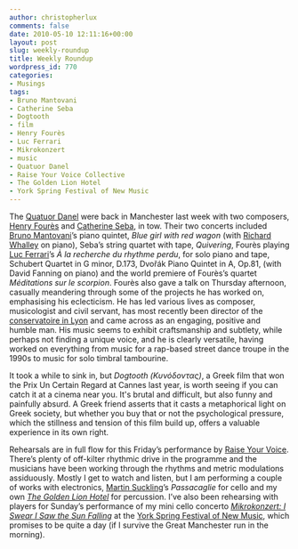 ```yaml
---
author: christopherlux
comments: false
date: 2010-05-10 12:11:16+00:00
layout: post
slug: weekly-roundup
title: Weekly Roundup
wordpress_id: 770
categories:
- Musings
tags:
- Bruno Mantovani
- Catherine Seba
- Dogtooth
- film
- Henry Fourès
- Luc Ferrari
- Mikrokonzert
- music
- Quatuor Danel
- Raise Your Voice Collective
- The Golden Lion Hotel
- York Spring Festival of New Music
---
```


The [Quatuor Danel](http://www.quatuordanel.eu/) were back in Manchester last week with two composers, [Henry Fourès](http://brahms.ircam.fr/composers/composer/1334/) and [Catherine Seba](http://www.myspace.com/cathaclysme), in tow. Their two concerts included [Bruno Mantovani](http://www.brunomantovani.com/)’s piano quintet, _Blue girl with red wagon_ (with [Richard Whalley](http://www.richardwhalley.com/) on piano), Seba’s string quartet with tape, _Quivering_, Fourès playing [Luc Ferrari](http://www.lucferrari.org/)’s _À la recherche du rhythme perdu_, for solo piano and tape, Schubert Quartet in G minor, D.173, Dvořák Piano Quintet in A, Op.81, (with David Fanning on piano) and the world premiere of Fourès’s quartet _Méditations sur le scorpion_. Fourès also gave a talk on Thursday afternoon, casually meandering through some of the projects he has worked on, emphasising his eclecticism. He has led various lives as composer, musicologist and civil servant, has most recently been director of the [conservatoire in Lyon](http://www.cnsmd-lyon.fr/) and came across as an engaging, positive and humble man. His music seems to exhibit craftsmanship and subtlety, while perhaps not finding a unique voice, and he is clearly versatile, having worked on everything from music for a rap-based street dance troupe in the 1990s to music for solo timbral tambourine.

It took a while to sink in, but _Dogtooth (Κυνόδοντας)_, a Greek film that won the Prix Un Certain Regard at Cannes last year, is worth seeing if you can catch it at a cinema near you. It's brutal and difficult, but also funny and painfully absurd. A Greek friend asserts that it casts a metaphorical light on Greek society, but whether you buy that or not the psychological pressure, which the stillness and tension of this film build up, offers a valuable experience in its own right.

Rehearsals are in full flow for this Friday’s performance by [Raise Your Voice](http://www.raise-your-voice.org/). There’s plenty of off-kilter rhythmic drive in the programme and the musicians have been working through the rhythms and metric modulations assiduously. Mostly I get to watch and listen, but I am performing a couple of works with electronics, [Martin Suckling](http://www.martinsuckling.com/)’s _Passacaglie_ for cello and my own _[The Golden Lion Hotel](/2010/04/the-golden-lion-hotel/)_ for percussion. I’ve also been rehearsing with players for Sunday’s performance of my mini cello concerto [_Mikrokonzert: I Swear I Saw the Sun Falling_](/2009/06/mikrokonzert-2/) at the [York Spring Festival of New Music](http://www.yorkspringfestival.co.uk/), which promises to be quite a day (if I survive the Great Manchester run in the morning).
